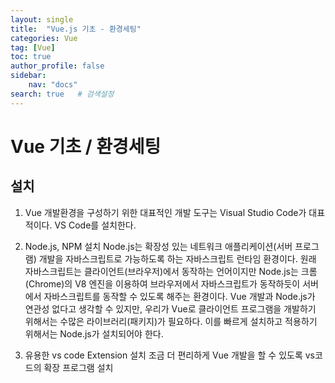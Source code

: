 ```yaml
---
layout: single
title:  "Vue.js 기초 - 환경세팅"
categories: Vue
tag: [Vue]
toc: true
author_profile: false
sidebar:
    nav: "docs"
search: true   # 검색설정
---
```



# Vue 기초 / 환경세팅

## 설치
1. Vue 개발환경을 구성하기 위한 대표적인 개발 도구는 Visual Studio Code가 대표적이다.
VS Code를 설치한다.

2. Node.js, NPM 설치
Node.js는 확장성 있는 네트워크 애플리케이션(서버 프로그램) 개발을 자바스크립트로 가능하도록 하는 자바스크립트 런타임 환경이다.
원래 자바스크립트는 클라이언트(브라우저)에서 동작하는 언어이지만 Node.js는 크롬(Chrome)의 V8 엔진을 이용하여 브라우저에서 자바스크립트가 동작하듯이 서버에서 자바스크립트를 동작할 수 있도록 해주는 환경이다.
Vue 개발과 Node.js가 연관성 없다고 생각할 수 있지만, 우리가 Vue로 클라이언트 프로그램을 개발하기 위해서는 수많은 라이브러리(패키지)가 필요하다. 이를 빠르게 설치하고 적용하기 위해서는 Node.js가 설치되어야 한다.

3. 유용한 vs code Extension 설치
조금 더 편리하게 Vue 개발을 할 수 있도록 vs코드의 확장 프로그램 설치
